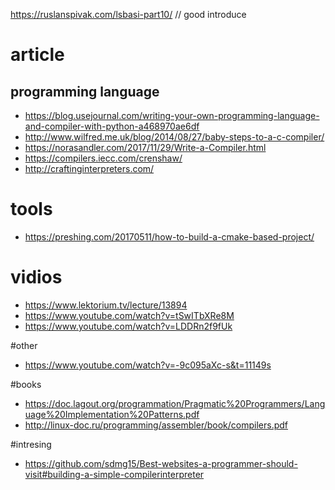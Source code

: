 https://ruslanspivak.com/lsbasi-part10/ // good introduce 



# article 
## programming language
* https://blog.usejournal.com/writing-your-own-programming-language-and-compiler-with-python-a468970ae6df
* http://www.wilfred.me.uk/blog/2014/08/27/baby-steps-to-a-c-compiler/
* https://norasandler.com/2017/11/29/Write-a-Compiler.html
* https://compilers.iecc.com/crenshaw/ 
* http://craftinginterpreters.com/

# tools
* https://preshing.com/20170511/how-to-build-a-cmake-based-project/

# vidios
* https://www.lektorium.tv/lecture/13894
* https://www.youtube.com/watch?v=tSwITbXRe8M
* https://www.youtube.com/watch?v=LDDRn2f9fUk

#other
* https://www.youtube.com/watch?v=-9c095aXc-s&t=11149s

#books
* https://doc.lagout.org/programmation/Pragmatic%20Programmers/Language%20Implementation%20Patterns.pdf
* http://linux-doc.ru/programming/assembler/book/compilers.pdf

#intresing
* https://github.com/sdmg15/Best-websites-a-programmer-should-visit#building-a-simple-compilerinterpreter